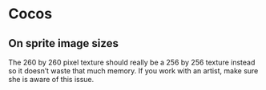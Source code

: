 # Cocos #
## On sprite image sizes ##
The 260 by 260 pixel texture should really be a 256 by 256
texture instead so it doesn’t waste that much memory. If you work with an artist, make
sure she is aware of this issue.